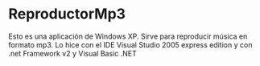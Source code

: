# ReproductorMp3
Esto es una aplicación de Windows XP. Sirve para reproducir música en formato mp3.
Lo hice con el IDE Visual Studio 2005 express edition y con .net Framework v2 y Visual Basic .NET
